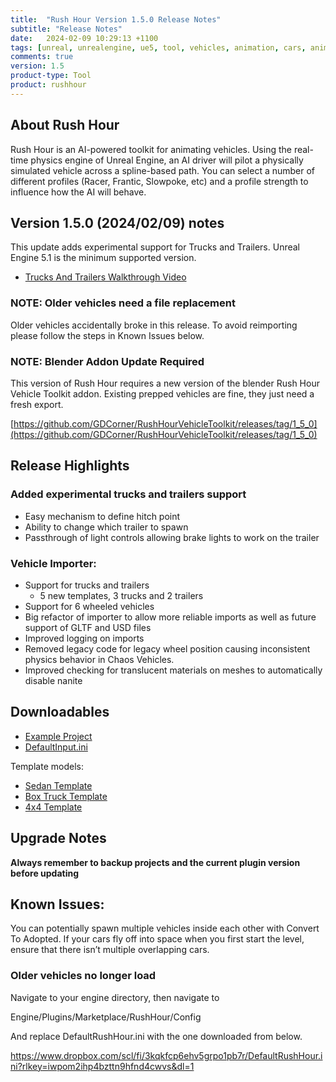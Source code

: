 ```yaml
---
title:  "Rush Hour Version 1.5.0 Release Notes"
subtitle: "Release Notes"
date:   2024-02-09 10:29:13 +1100
tags: [unreal, unrealengine, ue5, tool, vehicles, animation, cars, animation, rushhour, releasenotes]
comments: true
version: 1.5
product-type: Tool
product: rushhour
---
```


## About Rush Hour

Rush Hour is an AI-powered toolkit for animating vehicles. Using the real-time physics engine of Unreal Engine, an AI driver will pilot a physically simulated vehicle across a spline-based path. You can select a number of different profiles (Racer, Frantic, Slowpoke, etc) and a profile strength to influence how the AI will behave.

## Version 1.5.0 (2024/02/09) notes

This update adds experimental support for Trucks and Trailers. Unreal Engine 5.1 is the minimum supported version.

- [Trucks And Trailers Walkthrough Video](https://www.youtube.com/watch?v=cKyNdTYD0E4)

### NOTE: Older vehicles need a file replacement

Older vehicles accidentally broke in this release. To avoid reimporting please follow the steps in Known Issues below.

### NOTE: Blender Addon Update Required

This version of Rush Hour requires a new version of the blender Rush Hour Vehicle Toolkit addon. Existing prepped vehicles are fine, they just need a fresh export.

[https://github.com/GDCorner/RushHourVehicleToolkit/releases/tag/1_5_0](https://github.com/GDCorner/RushHourVehicleToolkit/releases/tag/1_5_0)

## Release Highlights

### Added experimental trucks and trailers support

- Easy mechanism to define hitch point
- Ability to change which trailer to spawn
- Passthrough of light controls allowing brake lights to work on the trailer

### Vehicle Importer:

- Support for trucks and trailers
    - 5 new templates, 3 trucks and 2 trailers
- Support for 6 wheeled vehicles
- Big refactor of importer to allow more reliable imports as well as future support of GLTF and USD files
- Improved logging on imports
- Removed legacy code for legacy wheel position causing inconsistent physics behavior in Chaos Vehicles.
- Improved checking for translucent materials on meshes to automatically disable nanite

## Downloadables

- [Example Project](https://rushhourresources.s3.amazonaws.com/v1.4.0/RH_Chaos_Demo_1.4.zip)
- [DefaultInput.ini](https://rushhourresources.s3.amazonaws.com/v1.4.0/DefaultInput.ini)

Template models:
- [Sedan Template](https://rushhourresources.s3.amazonaws.com/v1.4.0/SedanTemplate.blend)
- [Box Truck Template](https://rushhourresources.s3.amazonaws.com/v1.4.0/BoxTruckTemplate.blend)
- [4x4 Template](https://rushhourresources.s3.amazonaws.com/v1.4.0/4x4Template.blend)

## Upgrade Notes

**Always remember to backup projects and the current plugin version before updating**

## Known Issues:

You can potentially spawn multiple vehicles inside each other with Convert To Adopted. If your cars fly off into space when you first start the level, ensure that there isn’t multiple overlapping cars.

### Older vehicles no longer load

Navigate to your engine directory, then navigate to

Engine/Plugins/Marketplace/RushHour/Config

And replace DefaultRushHour.ini with the one downloaded from below.

https://www.dropbox.com/scl/fi/3kqkfcp6ehv5grpo1pb7r/DefaultRushHour.ini?rlkey=iwpom2ihp4bzttn9hfnd4cwvs&dl=1
